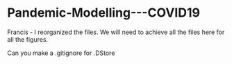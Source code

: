 # Pandemic-Modelling---COVID19
Francis - I reorganized the files. We will need to achieve all the files here for all the figures.

Can you make a .gitignore for .DStore
